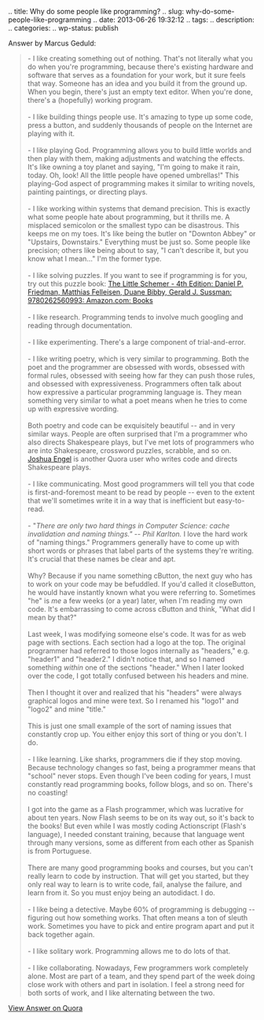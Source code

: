 .. title: Why do some people like programming?
.. slug: why-do-some-people-like-programming
.. date: 2013-06-26 19:32:12
.. tags: 
.. description: 
.. categories: 
.. wp-status: publish

<html><body><p>Answer by Marcus Geduld:</p><blockquote>- I like creating something out of nothing. That's not literally what you do when you're programming, because there's existing hardware and software that serves as a foundation for your work, but it sure feels that way. Someone has an idea and you build it from the ground up. When you begin, there's just an empty text editor. When you're done, there's a (hopefully) working program.<br><br>- I like building things people use. It's amazing to type up some code, press a button, and suddenly thousands of people on the Internet are playing with it.<br><br>- I like playing God. Programming allows you to build little worlds and then play with them, making adjustments and watching the effects. It's like owning a toy planet and saying, "I'm going to make it rain, today. Oh, look! All the little people have opened umbrellas!" This playing-God aspect of programming makes it similar to writing novels, painting paintings, or directing plays. <br><br>- I like working within systems that demand precision. This is exactly what some people hate about programming, but it thrills me. A misplaced semicolon or the smallest typo can be disastrous. This keeps me on my toes. It's like being the butler on "Downton Abbey" or "Upstairs, Downstairs." Everything must be just so. Some people like precision; others like being about to say, "I can't describe it, but you know what I mean..." I'm the former type.<br><br>- I like solving puzzles. If you want to see if programming is for you, try out this puzzle book: <span class="qlink_container"><a href="http://www.amazon.com/Little-Schemer-Daniel-P-Friedman/dp/0262560992/ref=sr_1_1?s=books&amp;ie=UTF8&amp;qid=1372020695&amp;sr=1-1&amp;keywords=the+little+schemer" class="external_link" target="_blank">The Little Schemer - 4th Edition: Daniel P. Friedman, Matthias Felleisen, Duane Bibby, Gerald J. Sussman: 9780262560993: Amazon.com: Books</a></span><br><br>- I like research. Programming tends to involve much googling and reading through documentation. <br><br>- I like experimenting. There's a large component of trial-and-error.<br><br>- I like writing poetry, which is very similar to programming. Both the poet and the programmer are obsessed with words, obsessed with formal rules, obsessed with seeing how far they can push those rules, and obsessed with expressiveness. Programmers often talk about how expressive a particular programming language is. They mean something very similar to what a poet means when he tries to come up with expressive wording.<br><br>Both poetry and code can be exquisitely beautiful -- and in very similar ways. People are often surprised that I'm a programmer who also directs Shakespeare plays, but I've met lots of programmers who are into Shakespeare, crossword puzzles, scrabble, and so on. <span class="qlink_container"><a href="http://www.quora.com/Joshua-Engel">Joshua Engel</a></span> is another Quora user who writes code and directs Shakespeare plays. <br><br>- I like communicating. Most good programmers will tell you that code is first-and-foremost meant to be read by people -- even to the extent that we'll sometimes write it in a way that is inefficient but easy-to-read. <br><br>- "<i>There are only two hard things in Computer Science: cache invalidation and naming things." -- Phil Karlton. </i>I love the hard work of "naming things." Programmers generally have to come up with short words or phrases that label parts of the systems they're writing. It's crucial that these names be clear and apt. <br><br>Why? Because if you name something cButton, the next guy who has to work on your code may be befuddled. If you'd called it closeButton, he would have instantly known what you were referring to. Sometimes "he" is <i>me</i> a few weeks (or a year) later, when I'm reading my own code. It's embarrassing to come across cButton and think, "What did I mean by that?"<br><br>Last week, I was modifying someone else's code. It was for as web page with sections. Each section had a logo at the top. The original programmer had referred to those logos internally as "headers," e.g. "header1" and "header2." I didn't notice that, and so I named something <i>within </i>one of the sections "header." When I later looked over the code, I got totally confused between his headers and mine. <br><br>Then I thought it over and realized that his "headers" were always graphical logos and mine were text. So I renamed his "logo1" and "logo2" and mine "title." <br><br>This is just one small example of the sort of naming issues that constantly crop up. You either enjoy this sort of thing or you don't. I do.<br><br>- I like learning. Like sharks, programmers die if they stop moving. Because technology changes so fast, being a programmer means that "school" never stops. Even though I've been coding for years, I must constantly read programming books, follow blogs, and so on. There's no coasting! <br><br>I got into the game as a Flash programmer, which was lucrative for about ten years. Now Flash seems to be on its way out, so it's back to the books! But even while I was mostly coding Actionscript (Flash's language), I needed constant training, because that language went through many versions, some as different from each other as Spanish is from Portuguese. <br><br>There are many good programming books and courses, but you can't really learn to code by instruction. That will get you started, but they only real way to learn is to write code, fail, analyse the failure, and learn from it. So you must enjoy being an autodidact. I do.<br><br>- I like being a detective. Maybe 60% of programming is debugging -- figuring out how something works. That often means a ton of sleuth work. Sometimes you have to pick and entire program apart and put it back together again. <br><br>- I like solitary work. Programming allows me to do lots of that.<br><br>- I like collaborating. Nowadays, Few programmers work completely alone. Most are part of a team, and they spend part of the week doing close work with others and part in isolation. I feel a strong need for both sorts of work, and I like alternating between the two.</blockquote><span class="qlink_container"><a href="http://www.quora.com/Computer-Programming/Why-do-some-people-like-programming/answer/Marcus-Geduld">View Answer on Quora</a></span></body></html>